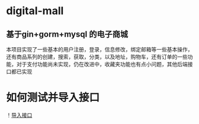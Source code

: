 digital-mall
==

基于gin+gorm+mysql 的电子商城
-
本项目实现了一些基本的用户注册，登录，信息修改，绑定邮箱等一些基本操作，还有商品系列的创建，搜索，获取，分类，以及地址，购物车，还有订单的一些功能，对于支付功能尚未实现，仍在改进中，收藏夹功能也有点小问题，其他后端接口都已实现

如何测试并导入接口
=
！[导入接口](doc/digital-mall.png)

